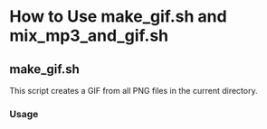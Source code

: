 # How to Use make_gif.sh and mix_mp3_and_gif.sh

## make_gif.sh

This script creates a GIF from all PNG files in the current directory.

### Usage
